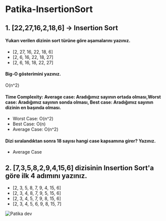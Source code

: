 # Patika-InsertionSort

## 1. [22,27,16,2,18,6] -> Insertion Sort

 #### Yukarı verilen dizinin sort türüne göre aşamalarını yazınız.

* [2, 27, 16, 22, 18, 6]
* [2, 6, 16, 22, 18, 27]
* [2, 6, 16, 18, 22, 27]

#### Big-O gösterimini yazınız.
  
  O(n^2)

#### Time Complexity: Average case: Aradığımız sayının ortada olması,Worst case: Aradığımız sayının sonda olması, Best case: Aradığımız    sayının dizinin en başında olması.

 * Worst Case: O(n^2)   
 * Best Case: O(n) 
 * Average Case: O(n^2) 

#### Dizi sıralandıktan sonra 18 sayısı hangi case kapsamına girer? Yazınız. 
 
 * Average Case

## 2. [7,3,5,8,2,9,4,15,6] dizisinin Insertion Sort'a göre ilk 4 adımını yazınız.

* [2, 3, 5, 8, 7, 9, 4, 15, 6]
* [2, 3, 4, 8, 7, 9, 5, 15, 6]
* [2, 3, 4, 5, 7, 9, 8, 15, 6]
* [2, 3, 4, 5, 6, 9, 8, 15, 7]

![Patika dev](www.patika.dev)